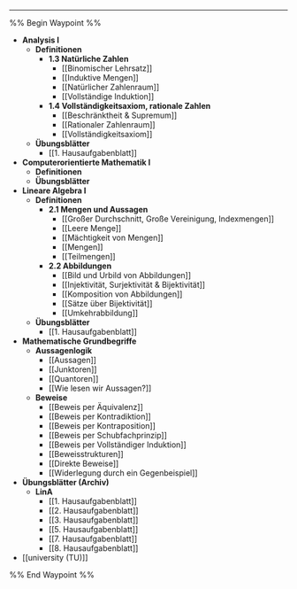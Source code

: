 ***

%% Begin Waypoint %%
- **Analysis I**
	- **Definitionen**
		- **1.3 Natürliche Zahlen**
			- [[Binomischer Lehrsatz]]
			- [[Induktive Mengen]]
			- [[Natürlicher Zahlenraum]]
			- [[Vollständige Induktion]]
		- **1.4 Vollständigkeitsaxiom, rationale Zahlen**
			- [[Beschränktheit & Supremum]]
			- [[Rationaler Zahlenraum]]
			- [[Vollständigkeitsaxiom]]
	- **Übungsblätter**
		- [[1. Hausaufgabenblatt]]
- **Computerorientierte Mathematik I**
	- **Definitionen**
	- **Übungsblätter**
- **Lineare Algebra I**
	- **Definitionen**
		- **2.1 Mengen und Aussagen**
			- [[Großer Durchschnitt, Große Vereinigung, Indexmengen]]
			- [[Leere Menge]]
			- [[Mächtigkeit von Mengen]]
			- [[Mengen]]
			- [[Teilmengen]]
		- **2.2 Abbildungen**
			- [[Bild und Urbild von Abbildungen]]
			- [[Injektivität, Surjektivität & Bijektivität]]
			- [[Komposition von Abbildungen]]
			- [[Sätze über Bijektivität]]
			- [[Umkehrabbildung]]
	- **Übungsblätter**
		- [[1. Hausaufgabenblatt]]
- **Mathematische Grundbegriffe**
	- **Aussagenlogik**
		- [[Aussagen]]
		- [[Junktoren]]
		- [[Quantoren]]
		- [[Wie lesen wir Aussagen?]]
	- **Beweise**
		- [[Beweis per Äquivalenz]]
		- [[Beweis per Kontradiktion]]
		- [[Beweis per Kontraposition]]
		- [[Beweis per Schubfachprinzip]]
		- [[Beweis per Vollständiger Induktion]]
		- [[Beweisstrukturen]]
		- [[Direkte Beweise]]
		- [[Widerlegung durch ein Gegenbeispiel]]
- **Übungsblätter (Archiv)**
	- **LinA**
		- [[1. Hausaufgabenblatt]]
		- [[2. Hausaufgabenblatt]]
		- [[3. Hausaufgabenblatt]]
		- [[5. Hausaufgabenblatt]]
		- [[7. Hausaufgabenblatt]]
		- [[8. Hausaufgabenblatt]]
- [[university (TU)]]

%% End Waypoint %%